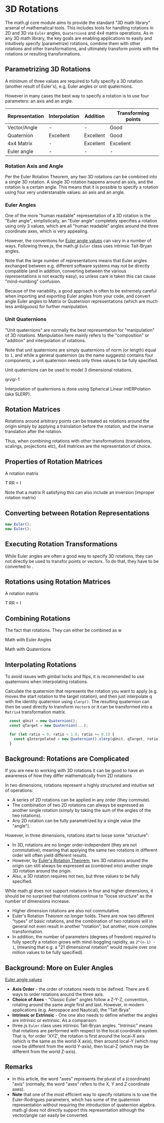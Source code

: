 # 3D Rotations

The math.gl core module aims to provide the standard "3D math library" arsenal of mathematical tools. This includes tools for handling rotations in 2D and 3D via `Euler` angles, `Quaternion`s and 4x4 matrix operations. As in any 3D math library, the key goals are enabling applications to easily and intuitively specify (parametrize) rotations, combine them with other rotations and other transformations, and ultimately transform points with the rotations or resulting transformations.

## Parametrizing 3D Rotations

A minimum of three values are required to fully specify a 3D rotation (another result of Euler's), e.g, Euler angles or unit quaternions.

However in many cases the best way to specify a rotation is to use four parameters: an axis and an angle.

| Representation | Interpolation | Addition  | Transforming points |
| -------------- | ------------- | --------- | ------------------- |
| Vector/Angle   | -             | -         | Good                |
| Quaternion     | Excellent     | Excellent | Good                |
| 4x4 Matrix     | -             | Excellent | Excellent           |
| Euler angle    | -             | -         | -                   |

### Rotation Axis and Angle

Per the Euler Rotation Theorem, any two 3D rotations can be combined into a single 3D rotation. A single 3D rotation happens around an axis, and the rotation is a certain angle. This means that it is possible to specify a rotation using four very understanable values: an axis and an angle.

### Euler Angles

One of the more "human readable" representation of a 3D rotation is the "Euler angle", simplistically, an "Euler angle" completely specifies a rotation using only 3 values, which are all "human readable" angles around the three coordinate axes, which is very appealing.

However, the conventions for [Euler angle values](https://en.wikipedia.org/wiki/Euler_angles) can vary in a number of ways. Following three.js, the math.gl `Euler` class uses intrinsic Tait-Bryan angles.

Note that the large number of representations means that Euler angles exchanged between e.g. different software systems may not be directly compatible (and in addition, converting between the various representations is not exactly easy), so unless care is taken this can cause "mind-numbing" confusion.

Because of the variability, a good approach is often to be extremely careful when importing and exporting Euler angles from your code, and convert angle Euler angles to Matrix or Quaternion representations (which are much less ambiguous) for further manipulation.

### Unit Quaternions

"Unit quaternions" are normally the best representation for "manipulation" of 3D rotations. Manipulation here mainly refers to the "composition" or "addition" and interpolation of rotations.

Note that unit quaternions are simply quaternions of norm (or length) equal to `1`, and while a general quaternion (as the name suggests) contains four components, a unit quaternion needs only three values to be fully specified.

Unit quaternions can be used to model 3 dimensional rotations.

qr*v*qr-1

Interpolation of quaternions is done using Spherical Linear intERPolation (aka SLERP).

## Rotation Matrices

Rotations around arbitrary points can be treated as rotations around the origin simply by applying a translation before the rotation, and the inverse translation after the rotation. 

Thus, when combining rotations with other transformations (translations, scalings, projections etc), 4x4 matrices are the representation of choice.

## Properties of Rotation Matrices

A rotation matrix

T
RR = I

Note that a matrix R satisfying this can also include an inversion (improper rotation matrix)

## Converting between Rotation Representations

```js
new Euler();
new Euler();
```

## Executing Rotation Transformations

While Euler angles are often a good way to specify 3D rotations, they can not directly be used to transfor points or vectors. To do that, they have to be converted to .

## Rotations using Rotation Matrices

A rotation matrix

T
RR = I

## Combining Rotations

The fact that rotations. They can either be combined as w

Math with Euler Angles

Math with Quaternions

## Interpolating Rotations

To avoid issues with gimbal locks and flips, it is recommended to use quaternions when interpolating rotations.

Calculate the quaternion that represents the rotation you want to apply (e.g. moves the start rotation to the target rotation), and then just interpolate q with the identity quaternion using `slerp()`. The resulting quaternion can then be used directly to transform `Vector`s or it can be transformed into a `Matrix4` transformation matrix.

```js
  const qUnit = new Quaternion();
  const qTarget = new Quaternion(...);

  for (let ratio = 0; ratio < 1.0; ratio += 0.1) {
  	const qInterpolated = new Quaternion().slerp(qUnit, qTarget, ratio);
  }
```

## Background: Rotations are Complicated

If you are new to working with 3D rotations it can be good to have an awareness of how they differ mathematically from 2D rotations

In two dimensions, rotations represent a highly structured and intuitive set of operations:
  - A series of 2D rotations can be applied in any order (they commute).
  - The combination of two 2D rotations can always be expressed as another single rotation (simply by taking the sum of the angles of the two rotations).
  - Any 2D rotation can be fully parametrized by a single value (the "angle").

However, in three dimensions, rotations start to loose some "structure":
  - In 3D, rotations are no longer order-independent (they are not commutative), meaning that applying the same two rotations in different order will often yield different results.
  - However, by [Euler's Rotation Theorem](https://en.wikipedia.org/wiki/Euler%27s_rotation_theorem), two 3D rotations around the origin can still always be expressed as (combined into) another single 3D rotation around the origin. 
  - Also, a 3D rotation requires not two, but three values to be fully specified.

While math.gl does not support rotations in four and higher dimensions, it should be no surprised that rotations continue to "loose structure" as the number of dimensions increase:
  - Higher dimension rotations are also not commutative.
  - Euler's Rotation Theorem no longer holds. There are now two different "types" of basic rotations, and the combination of two rotations will in general not even result in another "rotation", but another, more complex transformation.
  - In addition, the number of parameters (degrees of freedom) required to fully specify a rotation grows with mind-boggling rapidity, as `2^(n-1) - 1`, (meaning that e.g. a "21 dimensional rotation" would require over one million values to be fully specified).
  
## Background: More on Euler Angles

[Euler angle values](https://en.wikipedia.org/wiki/Euler_angles)

- **Axis Order** - the order of rotations needs to be defined. There are 6 ways to order rotations around the three axis.
- **Choice of Axes** - "Classic Euler" angles follow a Z-Y-Z, convention, rotating around the same angle first and last. However, in modern applications (e.g. Aerospace and Nautical), the "Tait-Brya"
- **Intrinsic or Extrinsic** - One one also needs to define whether the angles are intrinsic or extrinsic.
  As a comparison:
- three.js `Euler` class uses intrinsic Tait-Bryan angles. "Intrinsic" means that rotations are performed with respect to the local coordinate system. That is, for order 'XYZ', the rotation is first around the local-X axis (which is the same as the world-X axis), then around local-Y (which may now be different from the world Y-axis), then local-Z (which may be different from the world Z-axis).

## Remarks

- In this article, the word "axes" represents the plural of a (coordinate) "axis" (normally, the word "axes" refers to the X, Y and Z coordinate axes).
- **Note** that one of the most efficient way to specify rotations is to use the Euler-Rodrigues parameters, which has some of the quaternion representation without requiring the introduction of quaternion algebra. math.gl does not directly support this representation although the vector/angle can easily be converted.
